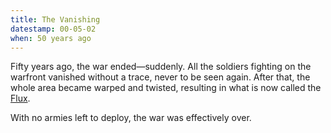 ```yaml
---
title: The Vanishing
datestamp: 00-05-02
when: 50 years ago
---
```


Fifty years ago, the war ended—suddenly. All the soldiers fighting on the
warfront vanished without a trace, never to be seen again. After that, the
whole area became warped and twisted, resulting in what is now called the
[Flux](../locales/flux).

With no armies left to deploy, the war was effectively over.
